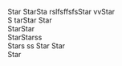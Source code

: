   Star
StarSta  rslfsffsfsStar
vvStar   
S tarStar
Star  
StarStar  
StarStarss  
Stars ss 
Star
Star  
Star
  

